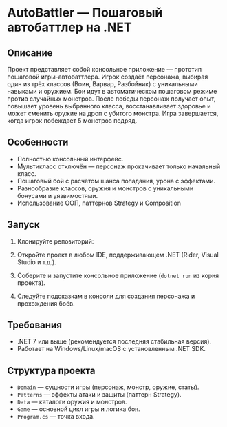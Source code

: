 # AutoBattler — Пошаговый автобаттлер на .NET

## Описание
Проект представляет собой консольное приложение — прототип пошаговой игры-автобаттлера. Игрок создаёт персонажа, выбирая один из трёх классов (Воин, Варвар, Разбойник) с уникальными навыками и оружием. Бои идут в автоматическом пошаговом режиме против случайных монстров. После победы персонаж получает опыт, повышает уровень выбранного класса, восстанавливает здоровье и может сменить оружие на дроп с убитого монстра. Игра завершается, когда игрок побеждает 5 монстров подряд.

## Особенности
- Полностью консольный интерфейс.
- Мультикласс отключён — персонаж прокачивает только начальный класс.
- Пошаговый бой с расчётом шанса попадания, урона с эффектами.
- Разнообразие классов, оружия и монстров с уникальными бонусами и уязвимостями.
- Использование ООП, паттернов Strategy и Composition 
## Запуск
1. Клонируйте репозиторий:

2. Откройте проект в любом IDE, поддерживающем .NET (Rider, Visual Studio и т.д.).
3. Соберите и запустите консольное приложение (`dotnet run` из корня проекта).
4. Следуйте подсказкам в консоли для создания персонажа и прохождения боёв.

## Требования
- .NET 7 или выше (рекомендуется последняя стабильная версия).
- Работает на Windows/Linux/macOS с установленным .NET SDK.

## Структура проекта
- `Domain` — сущности игры (персонаж, монстр, оружие, статы).
- `Patterns` — эффекты атаки и защиты (паттерн Strategy).
- `Data` — каталоги оружия и монстров.
- `Game` — основной цикл игры и логика боя.
- `Program.cs` — точка входа.

